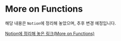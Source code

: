 # More on Functions

해당 내용은 `Notion`에 정리해 놓았으며, 추후 변경 예정입니다.

[Notion에 정리해 놓은 링크(More on Functions)](https://otterbox.notion.site/More-on-Functions-f5087afe3f884f2f8f873ea4e89699f3)
